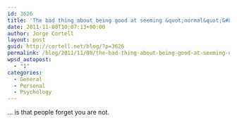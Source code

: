 ```yaml
---
id: 3626
title: 'The bad thing about being good at seeming &quot;normal&quot;&#8230;'
date: 2011-11-08T10:07:13+00:00
author: Jorge Cortell
layout: post
guid: http://cortell.net/blog/?p=3626
permalink: /blog/2011/11/08/the-bad-thing-about-being-good-at-seeming-normal/
wpsd_autopost:
  - "1"
categories:
  - General
  - Personal
  - Psychology
---
```

&#8230; is that people forget you are not.